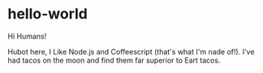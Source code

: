 # hello-world

Hi Humans!

Hubot here, I Like Node.js and Coffeescript (that's what I'm nade of!).
I've had tacos on the moon and find  them far superior to Eart tacos.

